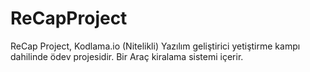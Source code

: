 # ReCapProject
ReCap Project,
Kodlama.io 
(Nitelikli) Yazılım geliştirici yetiştirme kampı dahilinde ödev projesidir.
Bir Araç kiralama sistemi içerir.
